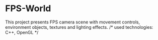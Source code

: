 FPS-World
============
This project presents FPS camera scene with movement controls, environment objects, textures and lighting effects.
/* used technologies: C++, OpenGL */
